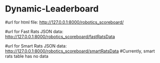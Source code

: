 # Dynamic-Leaderboard

#url for html file: 
	http://127.0.0.1:8000/robotics_scoreboard/

#url for Fast Rats JSON data:  
	http://127.0.0.1:8000/robotics_scoreboard/fastRatsData

#url for Smart Rats JSON data:  
	http://127.0.0.1:8000/robotics_scoreboard/smartRatsData
	#Currently, smart rats table has no data